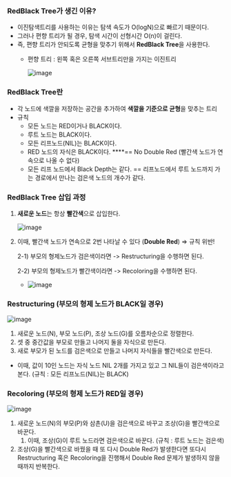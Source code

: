 ### ****RedBlack Tree가**** 생긴 이유?

- 이진탐색트리를 사용하는 이유는 탐색 속도가 O(logN)으로 빠르기 때문이다.
- 그러나 편향 트리가 될 경우, 탐색 시간이 선형시간 O(n)이 걸린다.
- 즉, 편향 트리가 안되도록 균형을 맞추기 위해서 ****RedBlack Tree****을 사용한다.
    - 편향 트리 : 왼쪽 혹은 오른쪽 서브트리만을 가지는 이진트리
        
        ![image](https://user-images.githubusercontent.com/77563814/173553329-d3c602fa-c538-4761-a745-2db84fa07eb0.png)

        

### ****RedBlack Tree란****

- 각 노드에 색깔을 저장하는 공간을 추가하여 **색깔을 기준으로 균형**을 맞추는 트리
- 규칙
    - 모든 노드는 RED이거나 BLACK이다.
    - 루트 노드는 BLACK이다.
    - 모든 리프노드(NIL)는 BLACK이다.
    - RED 노드의 자식은 BLACK이다.
    ****== No Double Red (빨간색 노드가 연속으로 나올 수 없다)
    - 모든 리프 노드에서 Black Depth는 같다.
    == 리프노드에서 루트 노드까지 가는 경로에서 만나는 검은색 노드의 개수가 같다.

### ****RedBlack Tree 삽입 과정****

1. **새로운 노드**는 항상 **빨간색**으로 삽입한다.
    
    ![image](https://user-images.githubusercontent.com/77563814/173553249-40660c85-c898-4de1-9098-1d0ae967abb0.png)
    
2. 이때, 빨간색 노드가 연속으로 2번 나타날 수 있다 (**Double Red**) ⇒ 규칙 위반!
    
    2-1) 부모의 형제노드가 검은색이라면 -> Restructuring을 수행하면 된다.
    
    2-2) 부모의 형제노드가 빨간색이라면 -> Recoloring을 수행하면 된다.
    
    - ![image](https://user-images.githubusercontent.com/77563814/173553389-e1ba8294-08a7-405b-97f3-0f5077827793.png)
    

### ****Restructuring (부모의 형제 노드가 BLACK일 경우)****

![image](https://user-images.githubusercontent.com/77563814/173553431-ced32474-aeee-494b-a8c2-9cc7971da1cc.png)

1. 새로운 노드(N), 부모 노드(P), 조상 노드(G)를 오름차순으로 정렬한다.
2. 셋 중 중간값을 부모로 만들고 나머지 둘을 자식으로 만든다.
3. 새로 부모가 된 노드를 검은색으로 만들고 나머지 자식들을 빨간색으로 만든다.
- 이때, 값이 10인 노드는 자식 노드 NIL 2개를 가지고 있고 그 NIL들이 검은색이라고 본다. (규칙 : 모든 리프노드(NIL)는 BLACK)

### ****Recoloring (부모의 형제 노드가 RED일 경우)****

![image](https://user-images.githubusercontent.com/77563814/173553468-b01dc26e-d826-46eb-abb1-bdd20b08514e.png)

1. 새로운 노드(N)의 부모(P)와 삼촌(U)을 검은색으로 바꾸고 조상(G)을 빨간색으로 바꾼다.
    1. 이때, 조상(G)이 루트 노드라면 검은색으로 바꾼다. (규칙 : 루트 노드는 검은색)
2. 조상(G)을 빨간색으로 바꿨을 때 또 다시 Double Red가 발생한다면 또다시 Restructuring 혹은 Recoloring을 진행해서 Double Red 문제가 발생하지 않을 때까지 반복한다.

